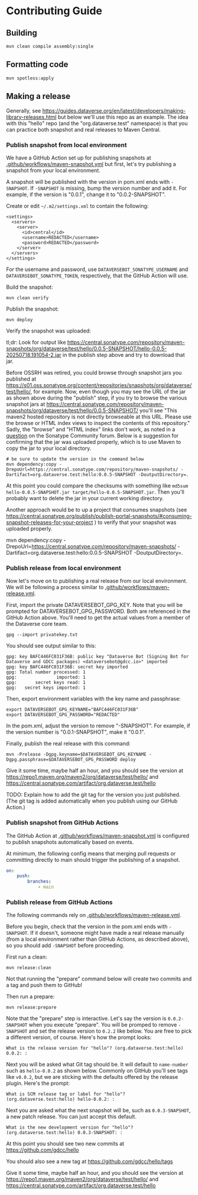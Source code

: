 # Contributing Guide

## Building

```
mvn clean compile assembly:single
```

## Formatting code

```
mvn spotless:apply
```

## Making a release

Generally, see https://guides.dataverse.org/en/latest/developers/making-library-releases.html but below we'll use this repo as an example. The idea with this "hello" repo (and the "org.dataverse.test" namespace) is that you can practice both snapshot and real releases to Maven Central.

### Publish snapshot from local environment

We have a GitHub Action set up for publishing snapshots at [.github/workflows/maven-snapshot.yml](.github/workflows/maven-snapshot.yml) but first, let's try publishing a snapshot from your local environment.

A snapshot will be published with the version in pom.xml ends with `-SNAPSHOT`. If `-SNAPSHOT` is missing, bump the version number and add it. For example, if the version is "0.0.1", change it to "0.0.2-SNAPSHOT".

Create or edit `~/.m2/settings.xml` to contain the following:

```
<settings>
  <servers>
    <server>
      <id>central</id>
      <username>REDACTED</username>
      <password>REDACTED</password>
    </server>
  </servers>
</settings>
```

For the username and password, use `DATAVERSEBOT_SONATYPE_USERNAME` and `DATAVERSEBOT_SONATYPE_TOKEN`, respectively, that the GitHub Action will use.

Build the snapshot:

```
mvn clean verify
```

Publish the snapshot:

```
mvn deploy
```

Verify the snapshot was uploaded:

tl;dr: Look for output like https://central.sonatype.com/repository/maven-snapshots/org/dataverse/test/hello/0.0.5-SNAPSHOT/hello-0.0.5-20250718.191054-2.jar in the publish step above and try to download that jar.

Before OSSRH was retired, you could browse through snapshot jars you published at <https://s01.oss.sonatype.org/content/repositories/snapshots/org/dataverse/test/hello/>, for example. Now, even though you may see the URL of the jar as shown above during the "publish" step, if you try to browse the various snapshot jars at https://central.sonatype.com/repository/maven-snapshots/org/dataverse/test/hello/0.0.5-SNAPSHOT/ you'll see "This maven2 hosted repository is not directly browseable at this URL. Please use the browse or HTML index views to inspect the contents of this repository." Sadly, the "browse" and "HTML index" links don't work, as noted in a [question](https://community.sonatype.com/t/this-maven2-group-repository-is-not-directly-browseable-at-this-url/8991) on the Sonatype Community forum. Below is a suggestion for confirming that the jar was uploaded properly, which is to use Maven to copy the jar to your local directory.

```
# be sure to update the version in the command below
mvn dependency:copy -DrepoUrl=https://central.sonatype.com/repository/maven-snapshots/ -Dartifact=org.dataverse.test:hello:0.0.5-SNAPSHOT -DoutputDirectory=.
```

At this point you could compare the checksums with something like `md5sum hello-0.0.5-SNAPSHOT.jar target/hello-0.0.5-SNAPSHOT.jar`. Then you'll probably want to delete the jar in your current working directory.

Another approach would be to up a project that consumes snapshots (see https://central.sonatype.org/publish/publish-portal-snapshots/#consuming-snapshot-releases-for-your-project ) to verify that your snapshot was uploaded properly.

mvn dependency:copy -DrepoUrl=https://central.sonatype.com/repository/maven-snapshots/ -Dartifact=org.dataverse.test:hello:0.0.5-SNAPSHOT -DoutputDirectory=.

### Publish release from local environment

Now let's move on to publishing a real release from our local environment. We will be following a process similar to [.github/workflows/maven-release.yml](.github/workflows/maven-release.yml).

First, import the private DATAVERSEBOT_GPG_KEY. Note that you will be prompted for DATAVERSEBOT_GPG_PASSWORD. Both are referenced in the GitHub Action above. You'll need to get the actual values from a member of the Dataverse core team.

```
gpg --import privatekey.txt
```

You should see output similar to this:

```
gpg: key BAFC446FC031F36B: public key "Dataverse Bot (Signing Bot for Dataverse and GDCC packages) <dataversebot@gdcc.io>" imported
gpg: key BAFC446FC031F36B: secret key imported
gpg: Total number processed: 1
gpg:               imported: 1
gpg:       secret keys read: 1
gpg:   secret keys imported: 1
```

Then, export environment variables with the key name and passphrase:

```
export DATAVERSEBOT_GPG_KEYNAME="BAFC446FC031F36B"
export DATAVERSEBOT_GPG_PASSWORD="REDACTED"
```

In the pom.xml, adjust the version to remove "-SNAPSHOT". For example, if the version number is "0.0.1-SNAPSHOT", make it "0.0.1".

Finally, publish the real release with this command:

`mvn -Prelease -Dgpg.keyname=$DATAVERSEBOT_GPG_KEYNAME -Dgpg.passphrase=$DATAVERSEBOT_GPG_PASSWORD deploy`

Give it some time, maybe half an hour, and you should see the version at https://repo1.maven.org/maven2/org/dataverse/test/hello/ and https://central.sonatype.com/artifact/org.dataverse.test/hello

TODO: Explain how to add the git tag for the version you just published. (The git tag is added automatically when you publish using our GitHub Action.)

### Publish snapshot from GitHub Actions

The GitHub Action at [.github/workflows/maven-snapshot.yml](.github/workflows/maven-snapshot.yml) is configured to publish snapshots automatically based on events.

At minimum, the following config means that merging pull requests or committing directly to main should trigger the publishing of a snapshot.

```yaml
on:
    push:
        branches:
            - main
```

### Publish release from GitHub Actions

The following commands rely on [.github/workflows/maven-release.yml](.github/workflows/maven-release.yml).

Before you begin, check that the version in the pom.xml ends with `-SNAPSHOT`. If it doesn't, someone might have made a real release manually (from a local environment rather than GitHub Actions, as described above), so you should add `-SNAPSHOT` before proceeding.

First run a clean:

```
mvn release:clean
```

Not that running the "prepare" command below will create two commits and a tag and push them to GitHub!

Then run a prepare:

```
mvn release:prepare
```

Note that the "prepare" step is interactive. Let's say the version is `0.0.2-SNAPSHOT` when you execute "prepare". You will be promped to remove `-SNAPSHOT` and set the release version to `0.2.2` like below. You are free to pick a different version, of course. Here's how the prompt looks:

```
What is the release version for "hello"? (org.dataverse.test:hello) 0.0.2: :
```

Next you will be asked what Git tag should be. It will default to `name-number` such as `hello-0.0.2` as shown below. Commonly on GitHub you'll see tags like `v0.0.2`, but we are sticking with the defaults offered by the release plugin. Here's the prompt:

```
What is SCM release tag or label for "hello"? (org.dataverse.test:hello) hello-0.0.2: :
```

Next you are asked what the next snapshot will be, such as `0.0.3-SNAPSHOT`, a new patch release. You can just accept this default.

```
What is the new development version for "hello"? (org.dataverse.test:hello) 0.0.3-SNAPSHOT: :
```

At this point you should see two new commits at https://github.com/gdcc/hello

You should also see a new tag at https://github.com/gdcc/hello/tags

Give it some time, maybe half an hour, and you should see the version at https://repo1.maven.org/maven2/org/dataverse/test/hello/ and https://central.sonatype.com/artifact/org.dataverse.test/hello
